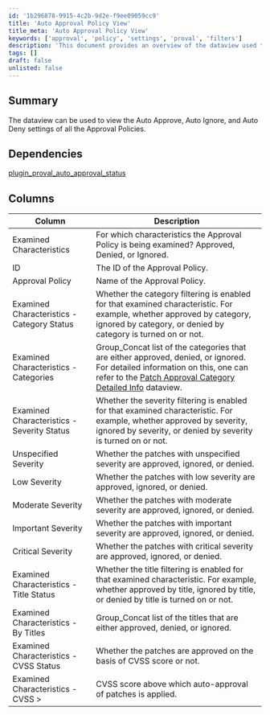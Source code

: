 ```yaml
---
id: '1b296878-9915-4c2b-9d2e-f9ee09059cc9'
title: 'Auto Approval Policy View'
title_meta: 'Auto Approval Policy View'
keywords: ['approval', 'policy', 'settings', 'proval', 'filters']
description: 'This document provides an overview of the dataview used to examine the Auto Approve, Auto Ignore, and Auto Deny settings of Approval Policies, detailing the various characteristics and statuses related to patch approvals.'
tags: []
draft: false
unlisted: false
---
```


## Summary

The dataview can be used to view the Auto Approve, Auto Ignore, and Auto Deny settings of all the Approval Policies.

## Dependencies

[plugin_proval_auto_approval_status](<../views/plugin_proval_auto_approval_status.md>)

## Columns

| Column                                         | Description                                                                                                                                                              |
|------------------------------------------------|--------------------------------------------------------------------------------------------------------------------------------------------------------------------------|
| Examined Characteristics                       | For which characteristics the Approval Policy is being examined? Approved, Denied, or Ignored.                                                                         |
| ID                                             | The ID of the Approval Policy.                                                                                                                                         |
| Approval Policy                                | Name of the Approval Policy.                                                                                                                                           |
| Examined Characteristics - Category Status      | Whether the category filtering is enabled for that examined characteristic. For example, whether approved by category, ignored by category, or denied by category is turned on or not. |
| Examined Characteristics - Categories           | Group_Concat list of the categories that are either approved, denied, or ignored. For detailed information on this, one can refer to the [Patch Approval Category Detailed Info](<./Patch Approval Category Detailed Info.md>) dataview. |
| Examined Characteristics - Severity Status      | Whether the severity filtering is enabled for that examined characteristic. For example, whether approved by severity, ignored by severity, or denied by severity is turned on or not. |
| Unspecified Severity                           | Whether the patches with unspecified severity are approved, ignored, or denied.                                                                                        |
| Low Severity                                   | Whether the patches with low severity are approved, ignored, or denied.                                                                                               |
| Moderate Severity                              | Whether the patches with moderate severity are approved, ignored, or denied.                                                                                          |
| Important Severity                             | Whether the patches with important severity are approved, ignored, or denied.                                                                                         |
| Critical Severity                              | Whether the patches with critical severity are approved, ignored, or denied.                                                                                          |
| Examined Characteristics - Title Status        | Whether the title filtering is enabled for that examined characteristic. For example, whether approved by title, ignored by title, or denied by title is turned on or not. |
| Examined Characteristics - By Titles           | Group_Concat list of the titles that are either approved, denied, or ignored.                                                                                         |
| Examined Characteristics - CVSS Status         | Whether the patches are approved on the basis of CVSS score or not.                                                                                                   |
| Examined Characteristics - CVSS >              | CVSS score above which auto-approval of patches is applied.                                                                                                          |

